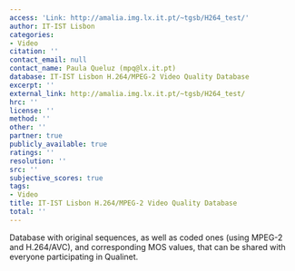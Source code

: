 ```yaml
---
access: 'Link: http://amalia.img.lx.it.pt/~tgsb/H264_test/'
author: IT-IST Lisbon
categories:
- Video
citation: ''
contact_email: null
contact_name: Paula Queluz (mpq@lx.it.pt)
database: IT-IST Lisbon H.264/MPEG-2 Video Quality Database
excerpt: ''
external_link: http://amalia.img.lx.it.pt/~tgsb/H264_test/
hrc: ''
license: ''
method: ''
other: ''
partner: true
publicly_available: true
ratings: ''
resolution: ''
src: ''
subjective_scores: true
tags:
- Video
title: IT-IST Lisbon H.264/MPEG-2 Video Quality Database
total: ''
---
```


Database with original sequences, as well as coded ones (using MPEG-2 and H.264/AVC), and corresponding MOS values, that can be shared with everyone participating in Qualinet.